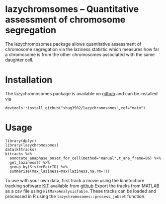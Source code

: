 # lazychromsomes – Quantitative assessment of chromosome segregation

The lazychromosomes package allows quantitative assessment of chromosome segregation via the laziness statistic which measures how far a chromosome is from the other chromosomes associated with the same daughter cell. 

# Installation

The lazychromosomes package is available on [github](https://github.com/shug3502/lazychromosomes) and can be installed via

    devtools::install_github("shug3502/lazychromosomes",ref="main")
    
# Usage

    library(dplyr)
    library(lazychromosomes)
    data(kttracks)
    kttracks %>% 
      annotate_anaphase_onset_for_cell(method="manual",t_ana_frame=86) %>%
      get_laziness() %>%
      group_by(SisterPairID) %>%
      summarise(max_laziness=max(laziness,na.rm=T))
  
To use with your own data, first track a movie using the kinetochore tracking software [KiT](https://doi.org/10.1093/bioinformatics/btw087) available from [github](https://github.com/cmcb-warwick/KiT)
Export the tracks from MATLAB as a csv file using ``kitMakeAnalysisTable``. These tracks can be loaded and processed in R using the ``lazychromosomes::process_jobset`` function.  

